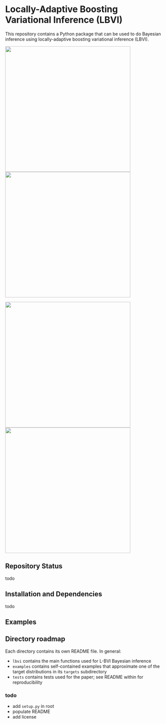 # Locally-Adaptive Boosting Variational Inference (LBVI)

This repository contains a Python package that can be used to do Bayesian inference using locally-adaptive boosting variational inference (LBVI).  

<p float="left">
  <img src="cauchy.gif" width="400" />
  <img src="cauchy_lp.gif" width="400" />
</p>


<p float="left">
  <img src="banana.gif" width="400" />
  <img src="banana_lp.gif" width="400" />
</p>

## Repository Status

todo


## Installation and Dependencies

 todo

## Examples



## Directory roadmap

Each directory contains its own README file. In general:
- `lbvi` contains the main functions used for L-BVI Bayesian inference
- `examples` contains self-contained examples that approximate one of the target distributions in its `targets` subdirectory
- `tests` contains tests used for the paper; see README within for reproducibility


### todo
- add `setup.py` in root
- populate README
- add license
